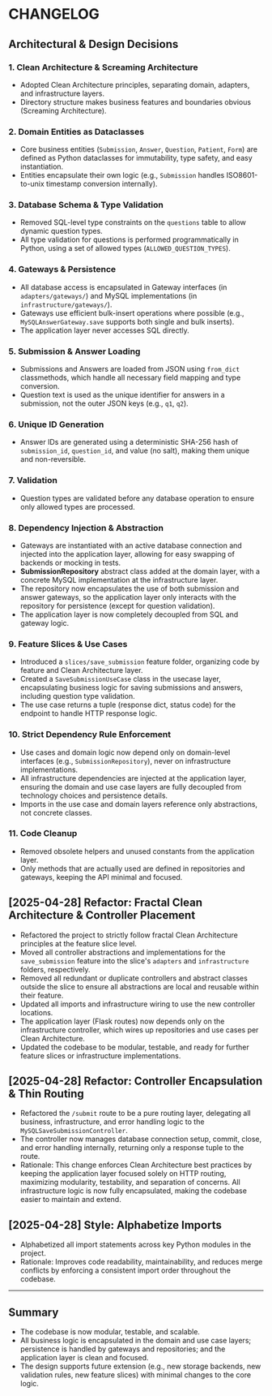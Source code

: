# CHANGELOG

## Architectural & Design Decisions

### 1. Clean Architecture & Screaming Architecture
- Adopted Clean Architecture principles, separating domain, adapters, and infrastructure layers.
- Directory structure makes business features and boundaries obvious (Screaming Architecture).

### 2. Domain Entities as Dataclasses
- Core business entities (`Submission`, `Answer`, `Question`, `Patient`, `Form`) are defined as Python dataclasses for immutability, type safety, and easy instantiation.
- Entities encapsulate their own logic (e.g., `Submission` handles ISO8601-to-unix timestamp conversion internally).

### 3. Database Schema & Type Validation
- Removed SQL-level type constraints on the `questions` table to allow dynamic question types.
- All type validation for questions is performed programmatically in Python, using a set of allowed types (`ALLOWED_QUESTION_TYPES`).

### 4. Gateways & Persistence
- All database access is encapsulated in Gateway interfaces (in `adapters/gateways/`) and MySQL implementations (in `infrastructure/gateways/`).
- Gateways use efficient bulk-insert operations where possible (e.g., `MySQLAnswerGateway.save` supports both single and bulk inserts).
- The application layer never accesses SQL directly.

### 5. Submission & Answer Loading
- Submissions and Answers are loaded from JSON using `from_dict` classmethods, which handle all necessary field mapping and type conversion.
- Question text is used as the unique identifier for answers in a submission, not the outer JSON keys (e.g., `q1`, `q2`).

### 6. Unique ID Generation
- Answer IDs are generated using a deterministic SHA-256 hash of `submission_id`, `question_id`, and value (no salt), making them unique and non-reversible.

### 7. Validation
- Question types are validated before any database operation to ensure only allowed types are processed.

### 8. Dependency Injection & Abstraction
- Gateways are instantiated with an active database connection and injected into the application layer, allowing for easy swapping of backends or mocking in tests.
- **SubmissionRepository** abstract class added at the domain layer, with a concrete MySQL implementation at the infrastructure layer.
- The repository now encapsulates the use of both submission and answer gateways, so the application layer only interacts with the repository for persistence (except for question validation).
- The application layer is now completely decoupled from SQL and gateway logic.

### 9. Feature Slices & Use Cases
- Introduced a `slices/save_submission` feature folder, organizing code by feature and Clean Architecture layer.
- Created a `SaveSubmissionUseCase` class in the usecase layer, encapsulating business logic for saving submissions and answers, including question type validation.
- The use case returns a tuple (response dict, status code) for the endpoint to handle HTTP response logic.

### 10. Strict Dependency Rule Enforcement
- Use cases and domain logic now depend only on domain-level interfaces (e.g., `SubmissionRepository`), never on infrastructure implementations.
- All infrastructure dependencies are injected at the application layer, ensuring the domain and use case layers are fully decoupled from technology choices and persistence details.
- Imports in the use case and domain layers reference only abstractions, not concrete classes.

### 11. Code Cleanup
- Removed obsolete helpers and unused constants from the application layer.
- Only methods that are actually used are defined in repositories and gateways, keeping the API minimal and focused.

## [2025-04-28] Refactor: Fractal Clean Architecture & Controller Placement

- Refactored the project to strictly follow fractal Clean Architecture principles at the feature slice level.
- Moved all controller abstractions and implementations for the `save_submission` feature into the slice's `adapters` and `infrastructure` folders, respectively.
- Removed all redundant or duplicate controllers and abstract classes outside the slice to ensure all abstractions are local and reusable within their feature.
- Updated all imports and infrastructure wiring to use the new controller locations.
- The application layer (Flask routes) now depends only on the infrastructure controller, which wires up repositories and use cases per Clean Architecture.
- Updated the codebase to be modular, testable, and ready for further feature slices or infrastructure implementations.

## [2025-04-28] Refactor: Controller Encapsulation & Thin Routing

- Refactored the `/submit` route to be a pure routing layer, delegating all business, infrastructure, and error handling logic to the `MySQLSaveSubmissionController`.
- The controller now manages database connection setup, commit, close, and error handling internally, returning only a response tuple to the route.
- Rationale: This change enforces Clean Architecture best practices by keeping the application layer focused solely on HTTP routing, maximizing modularity, testability, and separation of concerns. All infrastructure logic is now fully encapsulated, making the codebase easier to maintain and extend.

## [2025-04-28] Style: Alphabetize Imports

- Alphabetized all import statements across key Python modules in the project.
- Rationale: Improves code readability, maintainability, and reduces merge conflicts by enforcing a consistent import order throughout the codebase.

---

## Summary
- The codebase is now modular, testable, and scalable.
- All business logic is encapsulated in the domain and use case layers; persistence is handled by gateways and repositories; and the application layer is clean and focused.
- The design supports future extension (e.g., new storage backends, new validation rules, new feature slices) with minimal changes to the core logic.
